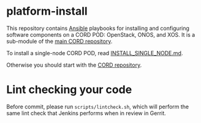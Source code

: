 # platform-install

This repository contains [Ansible](http://docs.ansible.com) playbooks for
installing and configuring software components on a CORD POD: OpenStack, ONOS,
and XOS.  It is a sub-module of the [main CORD
repository](https://github.com/opencord/cord).

To install a single-node CORD POD, read
[INSTALL_SINGLE_NODE.md](./INSTALL_SINGLE_NODE.md).

Otherwise you should start with the [CORD
repository](https://github.com/opencord/cord).

# Lint checking your code

Before commit, please run `scripts/lintcheck.sh`, which will perform the same
lint check that Jenkins performs when in review in Gerrit.

